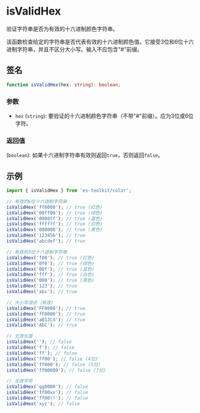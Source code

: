 # isValidHex

验证字符串是否为有效的十六进制颜色字符串。

该函数检查给定的字符串是否代表有效的十六进制颜色值。它接受3位和6位十六进制字符串，并且不区分大小写。输入不应包含"#"前缀。

## 签名

```typescript
function isValidHex(hex: string): boolean;
```

### 参数

- `hex` (`string`): 要验证的十六进制颜色字符串（不带"#"前缀）。应为3位或6位字符。

### 返回值

(`boolean`): 如果十六进制字符串有效则返回`true`，否则返回`false`。

## 示例

```typescript
import { isValidHex } from 'es-toolkit/color';

// 有效的6位十六进制字符串
isValidHex('ff0000'); // true (红色)
isValidHex('00ff00'); // true (绿色)
isValidHex('0000ff'); // true (蓝色)
isValidHex('ffffff'); // true (白色)
isValidHex('000000'); // true (黑色)
isValidHex('123456'); // true
isValidHex('abcdef'); // true

// 有效的3位十六进制字符串
isValidHex('f00'); // true (红色)
isValidHex('0f0'); // true (绿色)
isValidHex('00f'); // true (蓝色)
isValidHex('fff'); // true (白色)
isValidHex('000'); // true (黑色)
isValidHex('123'); // true
isValidHex('abc'); // true

// 大小写混合（有效）
isValidHex('FF0000'); // true
isValidHex('fF0000'); // true
isValidHex('aB12Cd'); // true
isValidHex('AbC'); // true

// 无效长度
isValidHex(''); // false
isValidHex('f'); // false
isValidHex('ff'); // false
isValidHex('ff00'); // false (4位)
isValidHex('ff000'); // false (5位)
isValidHex('ff00000'); // false (7位)

// 无效字符
isValidHex('gg0000'); // false
isValidHex('ff00xx'); // false
isValidHex('ff00!!'); // false
isValidHex('xyz'); // false
```
